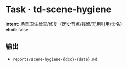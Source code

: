 # Task · td-scene-hygiene

**intent**: 场景卫生检查/修复（历史节点/残留/无用引用/命名）  
**elicit**: false

## 输出

- `reports/scene-hygiene-{dcc}-{date}.md`
